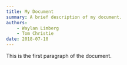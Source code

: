 ```yaml
---
title: My Document
summary: A brief description of my document.
authors:
    - Waylan Limberg
    - Tom Christie
date: 2018-07-10
---
```


This is the first paragraph of the document.